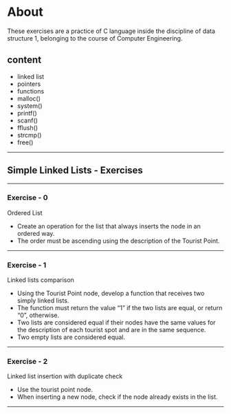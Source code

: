 # About

These exercises are a practice of C language inside the discipline of data structure 1, belonging to the course of Computer Engineering.

## content

- linked list
- pointers
- functions
- malloc()
- system()
- printf()
- scanf()
- fflush()
- strcmp()
- free()

---

## Simple Linked Lists - Exercises

---

### Exercise - 0

Ordered List

- Create an operation for the list that always inserts the node in an ordered way.
- The order must be ascending using the description of the Tourist Point.

---

### Exercise - 1

Linked lists comparison

- Using the Tourist Point node, develop a function that receives two simply linked lists.
- The function must return the value “1” if the two lists are equal, or return “0”, otherwise.
- Two lists are considered equal if their nodes have the same values for the description of each tourist spot and are in the same sequence.
- Two empty lists are considered equal.

---

### Exercise - 2

Linked list insertion with duplicate check

- Use the tourist point node.
- When inserting a new node, check if the node already exists in the list.

---
